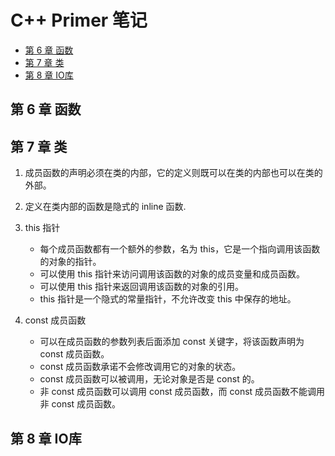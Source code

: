 # C++ Primer 笔记
<!-- GFM-TOC -->
* [第 6 章 函数](#第-6-章-函数)
* [第 7 章 类](#第-7-章-类)
* [第 8 章 IO库](#第-8-章-io库)
<!-- GFM-TOC -->


## 第 6 章 函数



## 第 7 章 类
1. 成员函数的声明必须在类的内部，它的定义则既可以在类的内部也可以在类的外部。

2. 定义在类内部的函数是隐式的 inline 函数.

3. this 指针
   - 每个成员函数都有一个额外的参数，名为 this，它是一个指向调用该函数的对象的指针。
   - 可以使用 this 指针来访问调用该函数的对象的成员变量和成员函数。
   - 可以使用 this 指针来返回调用该函数的对象的引用。
   - this 指针是一个隐式的常量指针，不允许改变 this 中保存的地址。

4. const 成员函数
   - 可以在成员函数的参数列表后面添加 const 关键字，将该函数声明为 const 成员函数。
   - const 成员函数承诺不会修改调用它的对象的状态。
   - const 成员函数可以被调用，无论对象是否是 const 的。
   - 非 const 成员函数可以调用 const 成员函数，而 const 成员函数不能调用非 const 成员函数。

## 第 8 章 IO库

